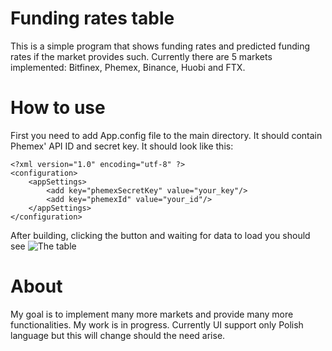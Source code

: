 # Funding rates table
This is a simple program that shows funding rates and predicted funding rates if the market provides such. Currently there are 5 markets implemented: Bitfinex, Phemex, Binance, Huobi and FTX.
# How to use
First you need to add App.config file to the main directory. It should contain Phemex' API ID and secret key. It should look like this:
```
<?xml version="1.0" encoding="utf-8" ?>
<configuration>
	<appSettings>
		<add key="phemexSecretKey" value="your_key"/>
		<add key="phemexId" value="your_id"/>
	</appSettings>
</configuration>
```
After building, clicking the button and waiting for data to load you should see 
![The table](https://i.postimg.cc/597Rxv90/tabelka.png)
# About
My goal is to implement many more markets and provide many more functionalities. My work is in progress. Currently UI support only Polish language but this will change should the need arise.

